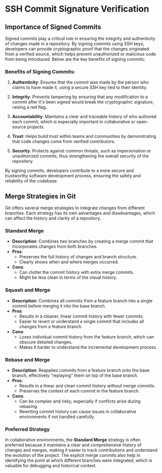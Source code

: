 # SSH Commit Signature Verification

## Importance of Signed Commits

Signed commits play a critical role in ensuring the integrity and authenticity of changes made in a repository. By signing commits using SSH keys, developers can provide cryptographic proof that the changes originated from a verified source, which helps prevent unauthorized or malicious code from being introduced. Below are the key benefits of signing commits:

### Benefits of Signing Commits:

1. **Authenticity**: Ensures that the commit was made by the person who claims to have made it, using a secure SSH key tied to their identity.
   
2. **Integrity**: Prevents tampering by ensuring that any modification to a commit after it's been signed would break the cryptographic signature, raising a red flag.

3. **Accountability**: Maintains a clear and traceable history of who authored each commit, which is especially important in collaborative or open-source projects.

4. **Trust**: Helps build trust within teams and communities by demonstrating that code changes come from verified contributors.

5. **Security**: Protects against common threats, such as impersonation or unauthorized commits, thus strengthening the overall security of the repository.

By signing commits, developers contribute to a more secure and trustworthy software development process, ensuring the safety and reliability of the codebase.

## Merge Strategies in Git

Git offers several merge strategies to integrate changes from different branches. Each strategy has its own advantages and disadvantages, which can affect the history and clarity of a repository.

### Standard Merge

- **Description**: Combines two branches by creating a merge commit that incorporates changes from both branches.
- **Pros**: 
  - Preserves the full history of changes and branch structure.
  - Clearly shows when and where merges occurred.
- **Cons**: 
  - Can clutter the commit history with extra merge commits.
  - Might be less clean in terms of the visual history.

### Squash and Merge

- **Description**: Combines all commits from a feature branch into a single commit before merging it into the base branch.
- **Pros**: 
  - Results in a cleaner, linear commit history with fewer commits.
  - Easier to revert or understand a single commit that includes all changes from a feature branch.
- **Cons**: 
  - Loses individual commit history from the feature branch, which can obscure detailed changes.
  - Makes it harder to understand the incremental development process.

### Rebase and Merge

- **Description**: Reapplies commits from a feature branch onto the base branch, effectively "replaying" them on top of the base branch.
- **Pros**: 
  - Results in a linear and clean commit history without merge commits.
  - Preserves the context of each commit in the feature branch.
- **Cons**: 
  - Can be complex and risky, especially if conflicts arise during rebasing.
  - Rewriting commit history can cause issues in collaborative environments if not handled carefully.

### Preferred Strategy

In collaborative environments, the **Standard Merge** strategy is often preferred because it maintains a clear and comprehensive history of changes and merges, making it easier to track contributions and understand the evolution of the project. The explicit merge commits also help in identifying the point at which different branches were integrated, which is valuable for debugging and historical context.
